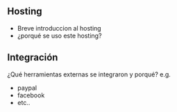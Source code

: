 ## Hosting

- Breve introduccion al hosting
- ¿porqué se uso este hosting?

## Integración

¿Qué herramientas externas se integraron y porqué?
e.g. 
- paypal
- facebook
- etc..
